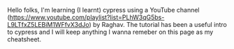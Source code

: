 Hello folks, I'm learning (I learnt) cypress using a YouTube channel (https://www.youtube.com/playlist?list=PLhW3qG5bs-L9LTfxZ5LEBiM1WFfvX3dJo) by 
Raghav. The tutorial has been a useful intro to cypress and I will keep anything I wanna remeber on this page as my cheatsheet.
